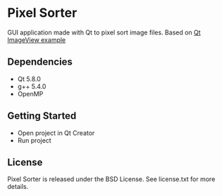# Pixel Sorter

GUI application made with Qt to pixel sort image files. Based on [Qt ImageView example](http://doc.qt.io/qt-5/qtwidgets-widgets-imageviewer-example.html)

## Dependencies

* Qt 5.8.0
* g++ 5.4.0
* OpenMP

## Getting Started

* Open project in Qt Creator
* Run project

## License

Pixel Sorter is released under the BSD License. See license.txt for more details.
